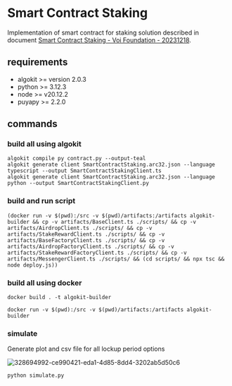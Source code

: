 # Smart Contract Staking

Implementation of smart contract for staking solution described in document [Smart Contract Staking - Voi Foundation - 20231218](https://docs.google.com/document/d/17-Hvqp7ZndS0G2CrJEui_hFIHZksBALYNU7CqKvnyxM/edit#heading=h.rhnx1imq9wmf).

## requirements

- algokit >= version 2.0.3
- python >= 3.12.3
- node >= v20.12.2
- puyapy >= 2.2.0

## commands

### build all using algokit
```shell
algokit compile py contract.py --output-teal
algokit generate client SmartContractStaking.arc32.json --language typescript --output SmartContractStakingClient.ts
algokit generate client SmartContractStaking.arc32.json --language python --output SmartContractStakingClient.py
```

### build and run script
```shell
(docker run -v $(pwd):/src -v $(pwd)/artifacts:/artifacts algokit-builder && cp -v artifacts/BaseClient.ts ./scripts/ && cp -v artifacts/AirdropClient.ts ./scripts/ && cp -v artifacts/StakeRewardClient.ts ./scripts/ && cp -v artifacts/BaseFactoryClient.ts ./scripts/ && cp -v artifacts/AirdropFactoryClient.ts ./scripts/ && cp -v artifacts/StakeRewardFactoryClient.ts ./scripts/ && cp -v artifacts/MessengerClient.ts ./scripts/ && (cd scripts/ && npx tsc && node deploy.js))
```

### build all using docker

```shell
docker build . -t algokit-builder
```
 
```shell
docker run -v $(pwd):/src -v $(pwd)/artifacts:/artifacts algokit-builder
```

### simulate

Generate plot and csv file for all lockup period options

![328694992-ce990421-eda1-4d85-8dd4-3202ab5d50c6](https://github.com/NautilusOSS/smart-contract-staking/assets/23183451/6c6cb3fe-ca44-41e5-882c-522e756ff065)

```
python simulate.py
```
